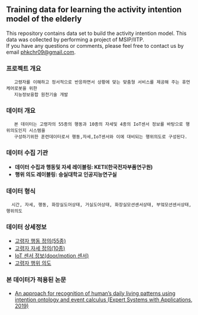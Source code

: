 ## Training data for learning the activity intention model of the elderly
   This repository contains data set to build the activity intention model.
   This data was collected by performing a project of MSIP/IITP.    
   If you have any questions or comments, please feel free to contact us by email [phkchr09@gmail.com](phkchr09@gmail.com).

### 프로젝트 개요
```description02
   고령자를 이해하고 정서적으로 반응하면서 상황에 맞는 맞춤형 서비스를 제공해 주는 휴먼케어로봇을 위한 
   지능정보융합 원천기술 개발 
```

### 데이터 개요
```description03
   본 데이터는 고령자의 55종의 행동과 10종의 자세및 4종의 IoT센서 정보를 바탕으로 행위의도인지 시스템을
   구성하기위한 훈련데이터로서 행동,자세,IoT센서와 이에 대비되는 행위의도로 구성된다.
```
 
### 데이터 수집 기관
 * __데이터 수집과 행동및 자세 레이블링: KETI(한국전자부품연구원)__
 * __행위 의도 레이블링: 숭실대학교 인공지능연구실__

### 데이터 형식
 ```description06
   시간, 자세, 행동, 화장실도어상태, 거실도어상태, 화장실모션센서상태, 부엌모션센서상태, 행위의도
 ```
 
### 데이터 상세정보
 * [고령자 행동 정의(55종)](https://github.com/ssu0221/AIR_TrainingDataSet/blob/master/data_description/Action/README.md)
 * [고령자 자세 정의(10종)](https://github.com/ssu0221/AIR_TrainingDataSet/blob/master/data_description/Pose/README.md)
 * [IoT 센서 정보(door/motion 센서)](https://github.com/ssu0221/AIR_TrainingDataSet/blob/master/data_description/IoT/README.md)
 * [고령자 행위 의도](https://github.com/ssu0221/AIR_TrainingDataSet/blob/master/data_description/Activity_Intention/README.md)

### 본 데이터가 적용된 논문
 * [An approach for recognition of human’s daily living patterns using intention ontology and event calculus (Expert Systems with Applications, 2019)](https://www.sciencedirect.com/science/article/pii/S0957417419302349?via%3Dihub)
 
 
 
 

